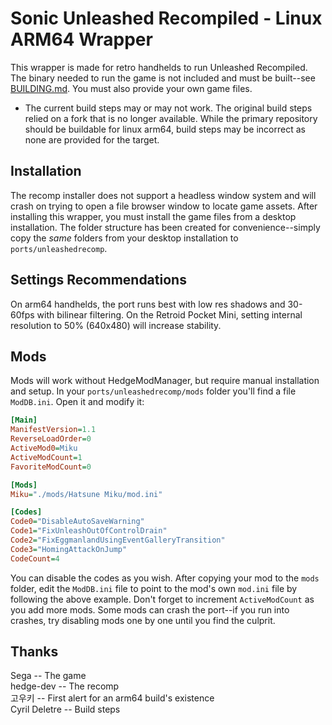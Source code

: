 # Sonic Unleashed Recompiled - Linux ARM64 Wrapper
This wrapper is made for retro handhelds to run Unleashed Recompiled. The binary needed to run the game is not included and must be built--see [BUILDING.md](https://github.com/JeodC/PortMaster-UnleashedRecomp/blob/main/unleashedrecomp/BUILDING.md). You must also provide your own game files.

- The current build steps may or may not work. The original build steps relied on a fork that is no longer available. While the primary repository should be buildable for linux arm64, build steps may be incorrect as none are provided for the target.

## Installation
The recomp installer does not support a headless window system and will crash on trying to open a file browser window to locate game assets. After installing this wrapper, you must install the game files from a desktop installation. The folder structure has been created for convenience--simply copy the *same* folders from your desktop installation to `ports/unleashedrecomp`.

## Settings Recommendations
On arm64 handhelds, the port runs best with low res shadows and 30-60fps with bilinear filtering. On the Retroid Pocket Mini, setting internal resolution to 50% (640x480) will increase stability.

## Mods
Mods will work without HedgeModManager, but require manual installation and setup. In your `ports/unleashedrecomp/mods` folder you'll find a file `ModDB.ini`. Open it and modify it:

```ini
[Main]
ManifestVersion=1.1
ReverseLoadOrder=0
ActiveMod0=Miku
ActiveModCount=1
FavoriteModCount=0

[Mods]
Miku="./mods/Hatsune Miku/mod.ini"

[Codes]
Code0="DisableAutoSaveWarning"
Code1="FixUnleashOutOfControlDrain"
Code2="FixEggmanlandUsingEventGalleryTransition"
Code3="HomingAttackOnJump"
CodeCount=4
```

You can disable the codes as you wish. After copying your mod to the `mods` folder, edit the `ModDB.ini` file to point to the mod's own `mod.ini` file by following the above example. Don't forget to increment `ActiveModCount` as you add more mods. Some mods can crash the port--if you run into crashes, try disabling mods one by one until you find the culprit.

## Thanks
Sega -- The game  
hedge-dev -- The recomp  
고우키 -- First alert for an arm64 build's existence  
Cyril Deletre -- Build steps  